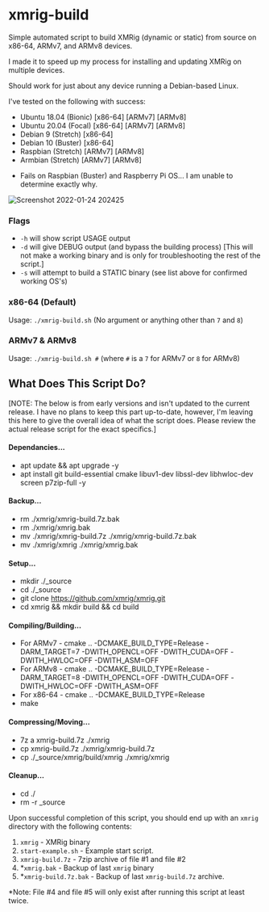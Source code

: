 # xmrig-build
Simple automated script to build XMRig (dynamic or static) from source on x86-64, ARMv7, and ARMv8 devices. 

I made it to speed up my process for installing and updating XMRig on multiple devices.

Should work for just about any device running a Debian-based Linux.

I've tested on the following with success:
- Ubuntu 18.04 (Bionic) [x86-64] [ARMv7] [ARMv8]
- Ubuntu 20.04 (Focal) [x86-64] [ARMv7] [ARMv8]
- Debian 9 (Stretch) [x86-64]
- Debian 10 (Buster) [x86-64]
- Raspbian (Stretch) [ARMv7] [ARMv8]
- Armbian (Stretch) [ARMv7] [ARMv8]

* Fails on Raspbian (Buster) and Raspberry Pi OS... I am unable to determine exactly why.

![Screenshot 2022-01-24 202425](https://user-images.githubusercontent.com/48564375/150893727-af9d5d0e-3d48-4519-aad0-f7cf5cb34661.png)


### Flags
- `-h` will show script USAGE output
- `-d` will give DEBUG output (and bypass the building process) [This will not make a working binary and is only for troubleshooting the rest of the script.]
- `-s` will attempt to build a STATIC binary (see list above for confirmed working OS's)

### x86-64 (Default)
Usage: `./xmrig-build.sh` (No argument or anything other than `7` and `8`)

### ARMv7 & ARMv8
Usage: `./xmrig-build.sh #` 
(where `#` is a `7` for ARMv7 or `8` for ARMv8)

## What Does This Script Do?

[NOTE: The below is from early versions and isn't updated to the current release. I have no plans to keep this part up-to-date, however, I'm leaving this here to give the overall idea of what the script does. Please review the actual release script for the exact specifics.]

#### Dependancies...
- apt update && apt upgrade -y
- apt install git build-essential cmake libuv1-dev libssl-dev libhwloc-dev screen p7zip-full -y

#### Backup...
- rm ./xmrig/xmrig-build.7z.bak
- rm ./xmrig/xmrig.bak
- mv ./xmrig/xmrig-build.7z ./xmrig/xmrig-build.7z.bak
- mv ./xmrig/xmrig ./xmrig/xmrig.bak

#### Setup...
- mkdir ./_source
- cd ./_source
- git clone https://github.com/xmrig/xmrig.git
- cd xmrig && mkdir build && cd build

#### Compiling/Building...
- For ARMv7 - cmake .. -DCMAKE_BUILD_TYPE=Release -DARM_TARGET=7 -DWITH_OPENCL=OFF -DWITH_CUDA=OFF -DWITH_HWLOC=OFF -DWITH_ASM=OFF
- For ARMv8 - cmake .. -DCMAKE_BUILD_TYPE=Release -DARM_TARGET=8 -DWITH_OPENCL=OFF -DWITH_CUDA=OFF -DWITH_HWLOC=OFF -DWITH_ASM=OFF
- For x86-64 - cmake .. -DCMAKE_BUILD_TYPE=Release
- make

#### Compressing/Moving...
- 7z a xmrig-build.7z ./xmrig
- cp xmrig-build.7z ./xmrig/xmrig-build.7z
- cp ./_source/xmrig/build/xmrig ./xmrig/xmrig

#### Cleanup...
- cd ./
- rm -r _source

Upon successful completion of this script, you should end up with an `xmrig` directory with the following contents:
1. `xmrig` - XMRig binary
2. `start-example.sh` - Example start script.
3. `xmrig-build.7z` - 7zip archive of file #1 and file #2
4. *`xmrig.bak` - Backup of last `xmrig` binary
5. *`xmrig-build.7z.bak` - Backup of last `xmrig-build.7z` archive.

*Note: File #4 and file #5 will only exist after running this script at least twice.
